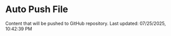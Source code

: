 # Auto Push File

Content that will be pushed to GitHub repository.
Last updated: 07/25/2025, 10:42:39 PM